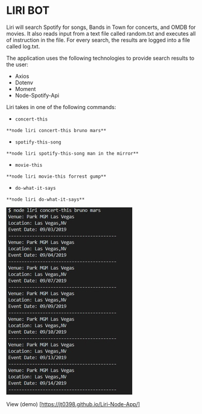 # LIRI BOT

Liri will search Spotify for songs, Bands in Town for concerts, and OMDB for movies. It also reads input from a text file called random.txt and executes all of instruction in the file. For every search, the results are logged into a file called log.txt.

The application uses the following technologies to provide search results to the user:
  * Axios
  * Dotenv
  * Moment
  * Node-Spotify-Api



Liri takes in one of the following commands:

   * `concert-this` 
    
    **node liri concert-this bruno mars**

   * `spotify-this-song`
    
    **node liri spotify-this-song man in the mirror**

   * `movie-this`
    
    **node liri movie-this forrest gump**

   * `do-what-it-says`
    
    **node liri do-what-it-says**

  ![](images/concert.jpg)

View (demo) [https://jt0398.github.io/Liri-Node-App/]

